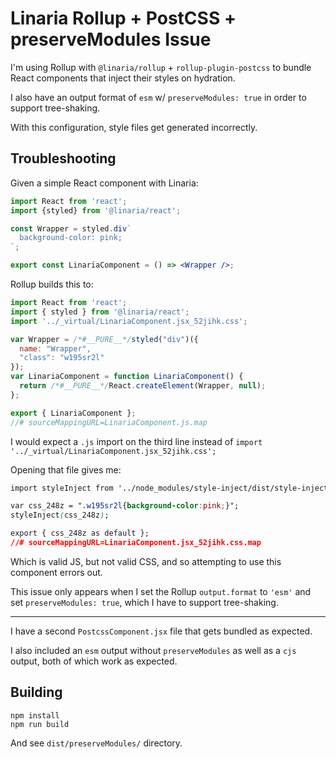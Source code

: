 # Linaria Rollup + PostCSS + preserveModules Issue

I'm using Rollup with `@linaria/rollup` + `rollup-plugin-postcss` to bundle React components that inject their styles on hydration.

I also have an output format of `esm` w/ `preserveModules: true` in order to support tree-shaking.

With this configuration, style files get generated incorrectly.

## Troubleshooting

Given a simple React component with Linaria:

```jsx
import React from 'react';
import {styled} from '@linaria/react';

const Wrapper = styled.div`
  background-color: pink;
`;

export const LinariaComponent = () => <Wrapper />;
```

Rollup builds this to:

```js
import React from 'react';
import { styled } from '@linaria/react';
import '../_virtual/LinariaComponent.jsx_52jihk.css';

var Wrapper = /*#__PURE__*/styled("div")({
  name: "Wrapper",
  "class": "w195sr2l"
});
var LinariaComponent = function LinariaComponent() {
  return /*#__PURE__*/React.createElement(Wrapper, null);
};

export { LinariaComponent };
//# sourceMappingURL=LinariaComponent.js.map
```

I would expect a `.js` import on the third line instead of `import '../_virtual/LinariaComponent.jsx_52jihk.css';`

Opening that file gives me:

```css
import styleInject from '../node_modules/style-inject/dist/style-inject.es.js';

var css_248z = ".w195sr2l{background-color:pink;}";
styleInject(css_248z);

export { css_248z as default };
//# sourceMappingURL=LinariaComponent.jsx_52jihk.css.map
```

Which is valid JS, but not valid CSS, and so attempting to use this component errors out.

This issue only appears when I set the Rollup `output.format` to `'esm'` and set `preserveModules: true`, which I have to support tree-shaking.

-----

I have a second `PostcssComponent.jsx` file that gets bundled as expected.

I also included an `esm` output without `preserveModules` as well as a `cjs` output, both of which work as expected.

## Building

```
npm install
npm run build
```

And see `dist/preserveModules/` directory.
